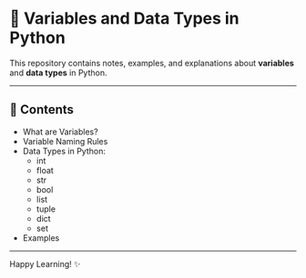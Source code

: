 # 🐍 Variables and Data Types in Python

This repository contains notes, examples, and explanations about **variables** and **data types** in Python.

---

## 📂 Contents

- What are Variables?
- Variable Naming Rules
- Data Types in Python:
  - int
  - float
  - str
  - bool
  - list
  - tuple
  - dict
  - set
- Examples

---
Happy Learning! ✨
